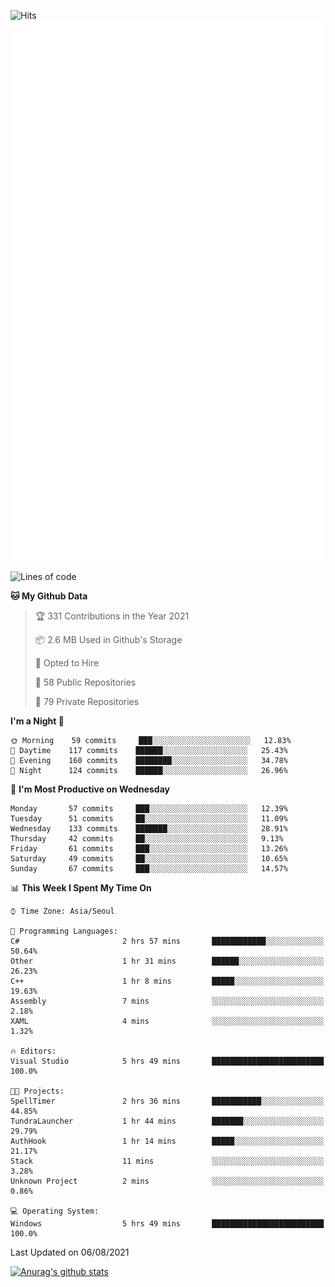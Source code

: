 ![Hits](https://hits.seeyoufarm.com/api/count/incr/badge.svg?url=https%3A%2F%2Fgithub.com%2Fkokose1234&count_bg=%2379C83D&title_bg=%23555555&icon=apple.svg&icon_color=%23E7E7E7&title=hits&edge_flat=false)
<br/>
![Metrics](https://github.com/kokose1234/kokose1234/blob/main/github-metrics.svg)

<!--START_SECTION:waka-->
![Lines of code](https://img.shields.io/badge/From%20Hello%20World%20I%27ve%20Written-12.6%20million%20lines%20of%20code-blue)

**🐱 My Github Data** 

> 🏆 331 Contributions in the Year 2021
 > 
> 📦 2.6 MB Used in Github's Storage 
 > 
> 💼 Opted to Hire
 > 
> 📜 58 Public Repositories 
 > 
> 🔑 79 Private Repositories  
 > 
**I'm a Night 🦉** 

```text
🌞 Morning    59 commits     ███░░░░░░░░░░░░░░░░░░░░░░   12.83% 
🌆 Daytime    117 commits    ██████░░░░░░░░░░░░░░░░░░░   25.43% 
🌃 Evening    160 commits    ████████░░░░░░░░░░░░░░░░░   34.78% 
🌙 Night      124 commits    ██████░░░░░░░░░░░░░░░░░░░   26.96%

```
📅 **I'm Most Productive on Wednesday** 

```text
Monday       57 commits     ███░░░░░░░░░░░░░░░░░░░░░░   12.39% 
Tuesday      51 commits     ██░░░░░░░░░░░░░░░░░░░░░░░   11.09% 
Wednesday    133 commits    ███████░░░░░░░░░░░░░░░░░░   28.91% 
Thursday     42 commits     ██░░░░░░░░░░░░░░░░░░░░░░░   9.13% 
Friday       61 commits     ███░░░░░░░░░░░░░░░░░░░░░░   13.26% 
Saturday     49 commits     ██░░░░░░░░░░░░░░░░░░░░░░░   10.65% 
Sunday       67 commits     ███░░░░░░░░░░░░░░░░░░░░░░   14.57%

```


📊 **This Week I Spent My Time On** 

```text
⌚︎ Time Zone: Asia/Seoul

💬 Programming Languages: 
C#                       2 hrs 57 mins       ████████████░░░░░░░░░░░░░   50.64% 
Other                    1 hr 31 mins        ██████░░░░░░░░░░░░░░░░░░░   26.23% 
C++                      1 hr 8 mins         █████░░░░░░░░░░░░░░░░░░░░   19.63% 
Assembly                 7 mins              ░░░░░░░░░░░░░░░░░░░░░░░░░   2.18% 
XAML                     4 mins              ░░░░░░░░░░░░░░░░░░░░░░░░░   1.32%

🔥 Editors: 
Visual Studio            5 hrs 49 mins       █████████████████████████   100.0%

🐱‍💻 Projects: 
SpellTimer               2 hrs 36 mins       ███████████░░░░░░░░░░░░░░   44.85% 
TundraLauncher           1 hr 44 mins        ███████░░░░░░░░░░░░░░░░░░   29.79% 
AuthHook                 1 hr 14 mins        █████░░░░░░░░░░░░░░░░░░░░   21.17% 
Stack                    11 mins             ░░░░░░░░░░░░░░░░░░░░░░░░░   3.28% 
Unknown Project          2 mins              ░░░░░░░░░░░░░░░░░░░░░░░░░   0.86%

💻 Operating System: 
Windows                  5 hrs 49 mins       █████████████████████████   100.0%

```


 Last Updated on 06/08/2021
<!--END_SECTION:waka-->

[![Anurag's github stats](https://github-readme-stats.vercel.app/api?username=kokose1234&theme=dracula)](https://github.com/anuraghazra/github-readme-stats)



	
